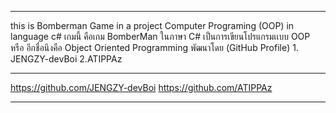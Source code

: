 *******************************************************************************
this is Bomberman Game in a project Computer Programing (OOP) in language c# 
เกมนี้ คือเกม BomberMan ในภาษา C# 
	เป็นการเขียนโปรแกรมเเบบ OOP หรือ อีกชื่อนึงคือ Object Oriented Programming
พัฒนาโดย (GitHub Profile) 
	1. JENGZY-devBoi 
	2.ATIPPAz 
*******************************************************************************
https://github.com/JENGZY-devBoi
https://github.com/ATIPPAz
*******************************************************************************
